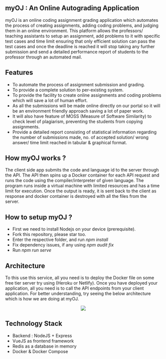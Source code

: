 ## myOJ : An Online Autograding Application


myOJ is an online coding assignment grading application which automates the process of creating assignments, adding coding problems, and judging them in an online environment. This platform allows the professors/ teaching assistants to setup an assignment, add problems to it with specific test cases and time limit ensuring that only efficient solution can pass the test cases and once the deadline is reached it will stop taking any further submission and send a detailed performance report of students to the professor through an automated mail.

## Features

 - To automate the process of assignment submission and grading. 
 -  To provide a complete solution to per-existing system. 
 - To provide the facility to create online assignments and coding problems which will save a lot of human effort. 
 - As all the submissions will be made online directly on our portal so it will be an environment friendly approach saving a lot of paper work.
 - It will also have feature of MOSS (Measure of Software Similarity) to check level of plagiarism, preventing the students from copying assignments.
 -  Provide a detailed report consisting of statistical information regarding the number of submissions made, no. of accepted solution/ wrong answer/ time limit reached in tabular & graphical format. 
   
## How myOJ works ?
The client side app submits the code and language id to the server through the API. The API then spins up a Docker container for each API request and runs the code using the compiler/interpreter of given language. The program runs inside a virtual machine with limited resources and has a time limit for execution. Once the output is ready, it is sent back to the client as response and docker container is destroyed with all the files from the server.  
## How to setup myOJ ?
 - First we need to install Nodejs on your device (prerequisite).
 - Fork this repository, please star too.
 - Enter the respective folder, and run *npm install*
 - Fix dependency issues, if any using *npm audit fix*
 - Run *npm run serve*
 

  

## Architecture
To this use this service, all you need is to deploy the Docker file on some free tier server try using (Heroku or Netlify). Once you have deployed your application, all you need is to call the API endpoints from your client application. For better understanding, try seeing the below architecture which is how we are doing at myOJ.
 


<p align="center"> 
<img src="https://i.imgur.com/MWrhP1W.png">
</p>

## Technology Stack
 - Backend : NodeJS + Express
 -  VueJS as frontend framework
 - Redis as a database in memory
 - Docker & Docker Compose
 

    
